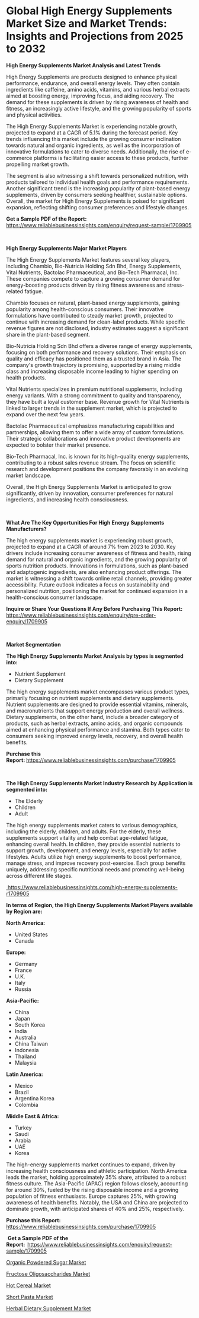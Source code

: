 <p><h1>Global High Energy Supplements Market Size and Market Trends: Insights and Projections from 2025 to 2032</h1></p><p><strong>High Energy Supplements Market Analysis and Latest Trends</strong></p>
<p><p>High Energy Supplements are products designed to enhance physical performance, endurance, and overall energy levels. They often contain ingredients like caffeine, amino acids, vitamins, and various herbal extracts aimed at boosting energy, improving focus, and aiding recovery. The demand for these supplements is driven by rising awareness of health and fitness, an increasingly active lifestyle, and the growing popularity of sports and physical activities.</p><p>The High Energy Supplements Market is experiencing notable growth, projected to expand at a CAGR of 5.1% during the forecast period. Key trends influencing this market include the growing consumer inclination towards natural and organic ingredients, as well as the incorporation of innovative formulations to cater to diverse needs. Additionally, the rise of e-commerce platforms is facilitating easier access to these products, further propelling market growth. </p><p>The segment is also witnessing a shift towards personalized nutrition, with products tailored to individual health goals and performance requirements. Another significant trend is the increasing popularity of plant-based energy supplements, driven by consumers seeking healthier, sustainable options. Overall, the market for High Energy Supplements is poised for significant expansion, reflecting shifting consumer preferences and lifestyle changes.</p></p>
<p><strong>Get a Sample PDF of the Report:&nbsp;</strong> <a href="https://www.reliablebusinessinsights.com/enquiry/request-sample/1709905?utm_campaign=100&utm_medium=2&utm_source=Github&utm_content=ia&utm_term=15022025&utm_id=high-energy-supplements">https://www.reliablebusinessinsights.com/enquiry/request-sample/1709905</a></p>
<p>&nbsp;</p>
<p><strong>High Energy Supplements Major Market Players</strong></p>
<p><p>The High Energy Supplements Market features several key players, including Chambio, Bio-Nutricia Holding Sdn Bhd, Energy Supplements, Vital Nutrients, Bactolac Pharmaceutical, and Bio-Tech Pharmacal, Inc. These companies compete to capture a growing consumer demand for energy-boosting products driven by rising fitness awareness and stress-related fatigue.</p><p>Chambio focuses on natural, plant-based energy supplements, gaining popularity among health-conscious consumers. Their innovative formulations have contributed to steady market growth, projected to continue with increasing demand for clean-label products. While specific revenue figures are not disclosed, industry estimates suggest a significant share in the plant-based segment.</p><p>Bio-Nutricia Holding Sdn Bhd offers a diverse range of energy supplements, focusing on both performance and recovery solutions. Their emphasis on quality and efficacy has positioned them as a trusted brand in Asia. The company's growth trajectory is promising, supported by a rising middle class and increasing disposable income leading to higher spending on health products.</p><p>Vital Nutrients specializes in premium nutritional supplements, including energy variants. With a strong commitment to quality and transparency, they have built a loyal customer base. Revenue growth for Vital Nutrients is linked to larger trends in the supplement market, which is projected to expand over the next few years.</p><p>Bactolac Pharmaceutical emphasizes manufacturing capabilities and partnerships, allowing them to offer a wide array of custom formulations. Their strategic collaborations and innovative product developments are expected to bolster their market presence.</p><p>Bio-Tech Pharmacal, Inc. is known for its high-quality energy supplements, contributing to a robust sales revenue stream. The focus on scientific research and development positions the company favorably in an evolving market landscape.</p><p>Overall, the High Energy Supplements Market is anticipated to grow significantly, driven by innovation, consumer preferences for natural ingredients, and increasing health consciousness.</p></p>
<p>&nbsp;</p>
<p><strong>What Are The Key Opportunities For High Energy Supplements Manufacturers?</strong></p>
<p><p>The high energy supplements market is experiencing robust growth, projected to expand at a CAGR of around 7% from 2023 to 2030. Key drivers include increasing consumer awareness of fitness and health, rising demand for natural and organic ingredients, and the growing popularity of sports nutrition products. Innovations in formulations, such as plant-based and adaptogenic ingredients, are also enhancing product offerings. The market is witnessing a shift towards online retail channels, providing greater accessibility. Future outlook indicates a focus on sustainability and personalized nutrition, positioning the market for continued expansion in a health-conscious consumer landscape.</p></p>
<p><strong>Inquire or Share Your Questions If Any Before Purchasing This Report:</strong> <a href="https://www.reliablebusinessinsights.com/enquiry/pre-order-enquiry/1709905?utm_campaign=100&utm_medium=2&utm_source=Github&utm_content=ia&utm_term=15022025&utm_id=high-energy-supplements">https://www.reliablebusinessinsights.com/enquiry/pre-order-enquiry/1709905</a></p>
<p>&nbsp;</p>
<p><strong>Market Segmentation</strong></p>
<p><strong>The High Energy Supplements Market Analysis by types is segmented into:</strong></p>
<p><ul><li>Nutrient Supplement</li><li>Dietary Supplement</li></ul></p>
<p><p>The high energy supplements market encompasses various product types, primarily focusing on nutrient supplements and dietary supplements. Nutrient supplements are designed to provide essential vitamins, minerals, and macronutrients that support energy production and overall wellness. Dietary supplements, on the other hand, include a broader category of products, such as herbal extracts, amino acids, and organic compounds aimed at enhancing physical performance and stamina. Both types cater to consumers seeking improved energy levels, recovery, and overall health benefits.</p></p>
<p><strong>Purchase this Report:&nbsp;</strong><a href="https://www.reliablebusinessinsights.com/purchase/1709905?utm_campaign=100&utm_medium=2&utm_source=Github&utm_content=ia&utm_term=15022025&utm_id=high-energy-supplements">https://www.reliablebusinessinsights.com/purchase/1709905</a></p>
<p>&nbsp;</p>
<p><strong>The High Energy Supplements Market Industry Research by Application is segmented into:</strong></p>
<p><ul><li>The Elderly</li><li>Children</li><li>Adult</li></ul></p>
<p><p>The high energy supplements market caters to various demographics, including the elderly, children, and adults. For the elderly, these supplements support vitality and help combat age-related fatigue, enhancing overall health. In children, they provide essential nutrients to support growth, development, and energy levels, especially for active lifestyles. Adults utilize high energy supplements to boost performance, manage stress, and improve recovery post-exercise. Each group benefits uniquely, addressing specific nutritional needs and promoting well-being across different life stages.</p></p>
<p><a href="https://www.reliablebusinessinsights.com/high-energy-supplements-r1709905?utm_campaign=100&utm_medium=2&utm_source=Github&utm_content=ia&utm_term=15022025&utm_id=high-energy-supplements">&nbsp;https://www.reliablebusinessinsights.com/high-energy-supplements-r1709905</a></p>
<p><strong>In terms of Region, the High Energy Supplements Market Players available by Region are:</strong></p>
<p>
    <p> <strong> North America: </strong>
        <ul>
            <li>United States</li>
            <li>Canada</li>
        </ul>
        </p> 
    <p> <strong> Europe: </strong>
        <ul>
            <li>Germany</li>
            <li>France</li>
            <li>U.K.</li>
            <li>Italy</li>
            <li>Russia</li>
        </ul>
        </p> 
    <p> <strong> Asia-Pacific: </strong>
        <ul>
            <li>China</li>
            <li>Japan</li>
            <li>South Korea</li>
            <li>India</li>
            <li>Australia</li>
            <li>China Taiwan</li>
            <li>Indonesia</li>
            <li>Thailand</li>
            <li>Malaysia</li>
        </ul>
        </p> 
    <p> <strong> Latin America: </strong>
        <ul>
            <li>Mexico</li>
            <li>Brazil</li>
            <li>Argentina Korea</li>
            <li>Colombia</li>
        </ul>
        </p> 
    <p> <strong> Middle East & Africa: </strong>
        <ul>
            <li>Turkey</li>
            <li>Saudi</li>
            <li>Arabia</li>
            <li>UAE</li>
            <li>Korea</li>
        </ul>
    </p>
    </p>
<p><p>The high-energy supplements market continues to expand, driven by increasing health consciousness and athletic participation. North America leads the market, holding approximately 35% share, attributed to a robust fitness culture. The Asia-Pacific (APAC) region follows closely, accounting for around 30%, fueled by the rising disposable income and a growing population of fitness enthusiasts. Europe captures 25%, with growing awareness of health benefits. Notably, the USA and China are projected to dominate growth, with anticipated shares of 40% and 25%, respectively.</p></p>
<p><strong>Purchase this Report: </strong><a href="https://www.reliablebusinessinsights.com/purchase/1709905?utm_campaign=100&utm_medium=2&utm_source=Github&utm_content=ia&utm_term=15022025&utm_id=high-energy-supplements">https://www.reliablebusinessinsights.com/purchase/1709905</a></p>
<p>&nbsp;<strong>Get a Sample PDF of the Report:&nbsp;&nbsp;</strong><a href="https://www.reliablebusinessinsights.com/enquiry/request-sample/1709905?utm_campaign=100&utm_medium=2&utm_source=Github&utm_content=ia&utm_term=15022025&utm_id=high-energy-supplements">https://www.reliablebusinessinsights.com/enquiry/request-sample/1709905</a></p>
<p><strong></strong></p>
<p><p><a href="https://github.com/sderolza/Market-Research-Report-List-1/blob/main/organic-powdered-sugar-market.md?utm_campaign=100&utm_medium=2&utm_source=Github&utm_content=ia&utm_term=15022025&utm_id=high-energy-supplements">Organic Powdered Sugar Market</a></p><p><a href="https://github.com/giblydirani3/Market-Research-Report-List-1/blob/main/fructose-oligosaccharides-market.md?utm_campaign=100&utm_medium=2&utm_source=Github&utm_content=ia&utm_term=15022025&utm_id=high-energy-supplements">Fructose Oligosaccharides Market</a></p><p><a href="https://github.com/ijffseandy/Market-Research-Report-List-1/blob/main/hot-cereal-market.md?utm_campaign=100&utm_medium=2&utm_source=Github&utm_content=ia&utm_term=15022025&utm_id=high-energy-supplements">Hot Cereal Market</a></p><p><a href="https://github.com/voigttyagi/Market-Research-Report-List-1/blob/main/short-pasta-market.md?utm_campaign=100&utm_medium=2&utm_source=Github&utm_content=ia&utm_term=15022025&utm_id=high-energy-supplements">Short Pasta Market</a></p><p><a href="https://github.com/daphnyvashdi/Market-Research-Report-List-1/blob/main/herbal-dietary-supplement-market.md?utm_campaign=100&utm_medium=2&utm_source=Github&utm_content=ia&utm_term=15022025&utm_id=high-energy-supplements">Herbal Dietary Supplement Market</a></p></p>